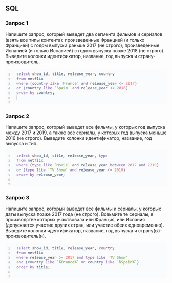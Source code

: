 ## SQL
### Запрос 1

Напишите запрос, который выведет два сегмента фильмов и сериалов (взять все типы контента):
произведенные Францией (и только Францией) с годом выпуска раньше 2017 (не строго);
произведенные Испанией (и только Испанией) с годом выпуска позже 2018 (не строго).
Выведите колонки идентификатор, название, год выпуска и страну-производитель.

![](https://github.com/yulia-qaqc/qa-engineer/blob/main/Screenshots/10.png)

### Запрос 2

Напишите запрос, который выведет все фильмы, у которых год выпуска между 2017 и 2019, а также все сериалы, у которых год выпуска меньше 2016 (не строго).
Выведите колонки идентификатор, название, год выпуска и тип.

![](https://github.com/yulia-qaqc/qa-engineer/blob/main/Screenshots/11.png)

### Запрос 3

Напишите запрос, который выведет все фильмы и сериалы, у которых даты выпуска позже 2017 года (не строго). Возьмите те сериалы, в производстве которых участвовала или Франция, или Испания (допускается участие других стран, или участие обеих одновременно).
Выведите колонки идентификатор, название, год выпуска и страну(ы)-производитель(и).

![](https://github.com/yulia-qaqc/qa-engineer/blob/main/Screenshots/12.png)
